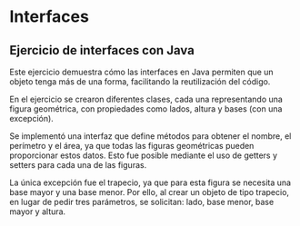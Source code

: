 # Interfaces

## Ejercicio de interfaces con Java

Este ejercicio demuestra cómo las interfaces en Java permiten que un objeto tenga más de una forma, facilitando la reutilización del código.

En el ejercicio se crearon diferentes clases, cada una representando una figura geométrica, con propiedades como lados, altura y bases (con una excepción).

Se implementó una interfaz que define métodos para obtener el nombre, el perímetro y el área, ya que todas las figuras geométricas pueden proporcionar estos datos. Esto fue posible mediante el uso de getters y setters para cada una de las figuras.

La única excepción fue el trapecio, ya que para esta figura se necesita una base mayor y una base menor. Por ello, al crear un objeto de tipo trapecio, en lugar de pedir tres parámetros, se solicitan: lado, base menor, base mayor y altura.

